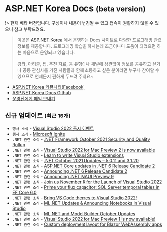 # ASP.NET Korea Docs <small>(beta version)</small>

!> 현재 베타 버전입니다. 구성이나 내용이 변경될 수 있고 접속이 원활하지 않을 수 있으니 참고 부탁드려요.

> 이곳은 [ASP.NET Korea](https://www.facebook.com/groups/AspxKorea/) 에서 운영하는 Docs 사이트로 다양한 프로그래밍 관련 정보를 제공합니다. 프로그래밍 학습을 하시는데 조금이나마 도움이 되었으면 하는 마음으로 운영되고 있습니다.
<br><br>
강좌, 아티클, 팁, 추천 자료, 등 유형이나 채널에 상관없이 정보를 공유하고 싶거나 공통 관심사를 가진 사람들과 함께 소통하고 싶은 분이라면 누구나 참여할 수 있으므로 언제든지 편하게 두드려 주세요~

* [ASP.NET Korea 커뮤니티(Facebook)](http://aspnet.kr)
* [ASP.NET Korea Docs Github](https://github.com/itistnet/AspNetKorea.Docs/)
* [운영진에게 메일 보내기](mailto://itist@live.co.kr)

## 신규 업데이트 <small>(최근 15개)</small>

* `행사 소식` - [Visual Studio 2022 출시 이벤트](https://visualstudio.microsoft.com/ko/launch/?WT.mc_id=DOP-MVP-4027259)
* `행사 소식` - [Microsoft Ignite](https://myignite.microsoft.com/home/?WT.mc_id=DOP-MVP-4027259)
* `.NET 관련 소식` - [.NET Framework October 2021 Security and Quality Rollup](https://devblogs.microsoft.com/dotnet/net-framework-october-2021-security-and-quality-rollup/?WT.mc_id=DOP-MVP-4027259)
* `.NET 관련 소식` - [Visual Studio 2022 for Mac Preview 2 is now available](https://devblogs.microsoft.com/visualstudio/visual-studio-2022-for-mac-preview-2-is-now-available/?WT.mc_id=DOP-MVP-4027259)
* `.NET 관련 소식` - [Learn to write Visual Studio extensions](https://devblogs.microsoft.com/visualstudio/learn-to-write-visual-studio-extensions/?WT.mc_id=DOP-MVP-4027259)
* `.NET 관련 소식` - [.NET October 2021 Updates – 5.0.11 and 3.1.20](https://devblogs.microsoft.com/dotnet/october-2021-updates/?WT.mc_id=DOP-MVP-4027259)
* `.NET 관련 소식` - [ASP.NET Core updates in .NET 6 Release Candidate 2](https://devblogs.microsoft.com/aspnet/asp-net-core-updates-in-net-6-rc-2/?WT.mc_id=DOP-MVP-4027259)
* `.NET 관련 소식` - [Announcing .NET 6 Release Candidate 2](https://devblogs.microsoft.com/dotnet/announcing-net-6-release-candidate-2/?WT.mc_id=DOP-MVP-4027259)
* `.NET 관련 소식` - [Announcing .NET MAUI Preview 9](https://devblogs.microsoft.com/dotnet/announcing-net-maui-preview-9/?WT.mc_id=DOP-MVP-4027259)
* `.NET 관련 소식` - [Join us November 8 for the Launch of Visual Studio 2022](https://devblogs.microsoft.com/visualstudio/join-us-november-8th-for-the-launch-of-visual-studio-2022/?WT.mc_id=DOP-MVP-4027259)
* `.NET 관련 소식` - [Prime your flux capacitor: SQL Server temporal tables in EF Core 6.0](https://devblogs.microsoft.com/dotnet/prime-your-flux-capacitor-sql-server-temporal-tables-in-ef-core-6-0/?WT.mc_id=DOP-MVP-4027259)
* `.NET 관련 소식` - [Bring VS Code themes to Visual Studio 2022!](https://devblogs.microsoft.com/visualstudio/vs-code-themes-in-vs/?WT.mc_id=DOP-MVP-4027259)
* `.NET 관련 소식` - [ML.NET Updates & Announcing Notebooks in Visual Studio](https://devblogs.microsoft.com/dotnet/ml-net-and-model-builder-october-updates/?WT.mc_id=DOP-MVP-4027259)
* `.NET 관련 소식` - [ML.NET and Model Builder October Updates](https://devblogs.microsoft.com/dotnet/ml-net-and-model-builder-october-updates/?WT.mc_id=DOP-MVP-4027259)
* `.NET 관련 소식` - [Visual Studio 2022 for Mac Preview 1 is now available!](https://devblogs.microsoft.com/visualstudio/visual-studio-2022-for-mac-preview-1-is-now-available/?WT.mc_id=DOP-MVP-4027259)
* `.NET 관련 소식` - [Custom deployment layout for Blazor WebAssembly apps](https://devblogs.microsoft.com/dotnet/ml-net-and-model-builder-october-updates/?WT.mc_id=DOP-MVP-4027259)
<!--* `.NET 관련 소식` - [Avoiding Memory Leaks in Visual Studio Editor Extensions](https://devblogs.microsoft.com/visualstudio/avoiding-memory-leaks-in-visual-studio-editor-extensions/?WT.mc_id=DOP-MVP-4027259)
* `.NET 관련 소식` - [Introducing Collection of New Visual Studio Themes!](https://devblogs.microsoft.com/visualstudio/custom-themes/?WT.mc_id=DOP-MVP-4027259)
* `.NET 관련 소식` - [HTTP/3 support in .NET 6](https://devblogs.microsoft.com/dotnet/http-3-support-in-dotnet-6/?WT.mc_id=DOP-MVP-4027259)
* `.NET 관련 소식`- [Discover quick actions for common tasks as you type, with IntelliCode](https://devblogs.microsoft.com/visualstudio/discover-quick-action-intellicode/?WT.mc_id=DOP-MVP-4027259)
* `.NET 관련 소식`- [Visual Studio 2022 Preview 4 is now available!](https://devblogs.microsoft.com/visualstudio/visual-studio-2022-preview-4-is-now-available/?WT.mc_id=DOP-MVP-4027259)
* `.NET 관련 소식`- [ASP.NET Core updates in .NET 6 Release Candidate 1](https://devblogs.microsoft.com/aspnet/asp-net-core-updates-in-net-6-rc-1/?WT.mc_id=DOP-MVP-4027259)
* `.NET 관련 소식`- [Announcing .NET 6 Release Candidate 1](https://devblogs.microsoft.com/dotnet/announcing-net-6-release-candidate-1/?WT.mc_id=DOP-MVP-4027259)
* `.NET 관련 소식`- [.NET September 2021 Updates – 5.0.10 and 3.1.19](https://devblogs.microsoft.com/dotnet/september-2021-updates/?WT.mc_id=DOP-MVP-4027259)
* `.NET 관련 소식`- [Update on .NET Multi-platform App UI (.NET MAUI)](https://devblogs.microsoft.com/dotnet/update-on-dotnet-maui/?WT.mc_id=DOP-MVP-4027259)
* `행사 소식` - [Teams App Development(Teams 기반 어플리케이션 개발) Training](https://mktoevents.com/Microsoft+Event/296277/157-GQE-382)
* `.NET 관련 소식` - [The Future of Visual Studio Extensibility is Here!](https://devblogs.microsoft.com/visualstudio/the-future-of-visual-studio-extensibility-is-here/?WT.mc_id=DOP-MVP-4027259)
* `.NET 관련 소식` - [Taking the EF Core Azure Cosmos DB Provider for a Test Drive](https://devblogs.microsoft.com/dotnet/taking-the-ef-core-azure-cosmos-db-provider-for-a-test-drive/?WT.mc_id=DOP-MVP-4027259)
* `.NET 관련 소식` - [New Improved Attach to Process Dialog Experience](https://devblogs.microsoft.com/visualstudio/new-improved-attach-to-process-dialog-experience/?WT.mc_id=DOP-MVP-4027259)
* `행사 소식` - [Microsoft Security Virtual Training Day: Protect Sensitive Information and Manage Data Risk](https://mktoevents.com/Microsoft+Event/284589/157-GQE-382)
* `.NET 관련 소식` - [File IO improvements in .NET 6](https://devblogs.microsoft.com/dotnet/file-io-improvements-in-dotnet-6/?WT.mc_id=DOP-MVP-4027259)
* `.NET 관련 소식` - [Introducing the .NET MAUI Community Toolkit (Preview)](https://devblogs.microsoft.com/dotnet/introducing-the-net-maui-community-toolkit-preview/?WT.mc_id=DOP-MVP-4027259)
* `.NET 관련 소식` - [Boost your productivity with Productivity Power Tools Extensions in Visual Studio 2022!](https://devblogs.microsoft.com/visualstudio/boost-your-productivity-with-productivity-power-tools-extensions-in-visual-studio-2022/?WT.mc_id=DOP-MVP-4027259)
* `.NET 관련 소식` - [Learn to build applications with F#](https://devblogs.microsoft.com/dotnet/learn-to-build-applications-with-fsharp/?WT.mc_id=DOP-MVP-4027259)
* `.NET 관련 소식` - [Optimizing toolbars for your workflow](https://devblogs.microsoft.com/visualstudio/optimizing-toolbars-for-your-workflow/?WT.mc_id=DOP-MVP-4027259)
* `행사 소식` - [Microsoft Azure Virtual Training Day: Data Fundamentals](https://mktoevents.com/Microsoft+Event/284238/157-GQE-382) <small>(2021.08.26 ~ 27)</small>
* `행사 소식` - [Microsoft Power Platform Virtual Training Day: Fundamentals](https://mktoevents.com/Microsoft+Event/284452/157-GQE-382) <small>(2021.08.24)</small>
* `.NET 관련 소식` - [New .NET 6 APIs driven by the developer community](https://devblogs.microsoft.com/dotnet/new-dotnet-6-apis-driven-by-the-developer-community/?WT.mc_id=DOP-MVP-4027259) <small>(2021.08.23)</small>
* `.NET 관련 소식` - [Understanding the cost of C# delegates](https://devblogs.microsoft.com/dotnet/understanding-the-cost-of-csharp-delegates/?WT.mc_id=DOP-MVP-4027259) <small>(2021.08.18)</small>
* `.NET 관련 소식` - [Revamped Project Properties UI](https://devblogs.microsoft.com/visualstudio/revamped-project-properties-ui/?WT.mc_id=DOP-MVP-4027259) <small>(2021.08.18)</small>
* `.NET 관련 소식` - [Performance Improvements in .NET 6](https://devblogs.microsoft.com/dotnet/performance-improvements-in-net-6/?WT.mc_id=DOP-MVP-4027259) <small>(2021.08.17)</small>
* `.NET 관련 소식` - [Flexible theming capabilities for Visual Studio](https://devblogs.microsoft.com/visualstudio/flexible-theming-visual-studio/?WT.mc_id=DOP-MVP-4027259) <small>(2021.08.17)</small>
* `.NET 관련 소식` - [Improving developer security with Visual Studio 2022](https://devblogs.microsoft.com/visualstudio/improving-developer-security-with-visual-studio-2022/?WT.mc_id=DOP-MVP-4027259) <small>(2021.08.17)</small>
* `.NET 관련 소식` - [.NET Core 2.1 container images will be deleted from Docker Hub](https://devblogs.microsoft.com/dotnet/net-core-2-1-container-images-will-be-deleted-from-docker-hub/?WT.mc_id=DOP-MVP-4027259) <small>(2021.08.16)</small>
* `.NET 관련 소식` - [Introducing DevOps-friendly EF Core Migration Bundles](https://devblogs.microsoft.com/dotnet/introducing-devops-friendly-ef-core-migration-bundles/?WT.mc_id=DOP-MVP-4027259) <small>(2021.08.16)</small>
* `.NET 관련 소식` - [Debugging External Sources with Visual Studio](https://devblogs.microsoft.com/visualstudio/debugging-external-sources-with-visual-studio/?WT.mc_id=DOP-MVP-4027259) <small>(2021.08.16)</small>
* `.NET 관련 소식` - [The New JavaScript/TypeScript Experience in Visual Studio 2022 Preview 3](https://devblogs.microsoft.com/visualstudio/the-new-javascript-typescript-experience-in-vs-2022-preview-3/?WT.mc_id=DOP-MVP-4027259) <small>(2021.08.12)</small>
* `.NET 관련 소식` - [Multi-repo Support in Visual Studio](https://devblogs.microsoft.com/visualstudio/multi-repo-support-in-visual-studio/?WT.mc_id=DOP-MVP-4027259) <small>(2021.08.11)</small>
* `.NET 관련 소식` - [Personalize Your Visual Studio 2022](https://devblogs.microsoft.com/visualstudio/personalize-your-visual-studio-2022/?WT.mc_id=DOP-MVP-4027259) <small>(2021.08.11)</small>
* `.NET 관련 소식` - [ASP.NET Core updates in .NET 6 Preview 7](https://devblogs.microsoft.com/aspnet/asp-net-core-updates-in-net-6-preview-7/?WT.mc_id=DOP-MVP-4027259) <small>(2021.08.10)</small>
* `.NET 관련 소식` - [Announcing .NET MAUI Preview 7](https://devblogs.microsoft.com/dotnet/announcing-net-maui-preview-7/?WT.mc_id=DOP-MVP-4027259) <small>(2021.08.10)</small>
* `.NET 관련 소식` - [Preview Features in .NET 6 – Generic Math](https://devblogs.microsoft.com/dotnet/preview-features-in-net-6-generic-math/?WT.mc_id=DOP-MVP-4027259) <small>(2021.08.10)</small>
* `.NET 관련 소식` - [Announcing .NET 6 Preview 7](https://devblogs.microsoft.com/dotnet/announcing-net-6-preview-7/?WT.mc_id=DOP-MVP-4027259) <small>(2021.08.10)</small>
* `.NET 관련 소식` - [String Interpolation in C# 10 and .NET 6](https://devblogs.microsoft.com/dotnet/string-interpolation-in-c-10-and-net-6/?WT.mc_id=DOP-MVP-4027259) <small>(2021.08.10)</small>
* `.NET 관련 소식` - [Visual Studio 2022 Preview 3 now available!](https://devblogs.microsoft.com/visualstudio/visual-studio-2022-preview-3-now-available/?WT.mc_id=DOP-MVP-4027259) <small>(2021.08.10)</small>
* `.NET 관련 소식` - [Visual Studio 2019 v16.11 is Available Now!](https://devblogs.microsoft.com/visualstudio/visual-studio-16-11/?WT.mc_id=DOP-MVP-4027259) <small>(2021.08.10)</small>
* `.NET 관련 소식` - [.NET August 2021 Updates – 5.0.9, 3.1.18, 2.1.29](https://devblogs.microsoft.com/dotnet/net-august-2021/?WT.mc_id=DOP-MVP-4027259) <small>(2021.08.10)</small>
* `.NET 관련 소식` - [.NET Framework August 2021 Security and Quality Rollup](https://devblogs.microsoft.com/dotnet/net-framework-august-2021-security-and-quality-rollup/?WT.mc_id=DOP-MVP-4027259) <small>(2021.08.10)</small>
* `.NET 관련 소식` - [Speed up your .NET and C++ development with Hot Reload in Visual Studio 2022](https://devblogs.microsoft.com/visualstudio/speed-up-your-dotnet-and-cplusplus-development-with-hot-reload-in-visual-studio-2022/?WT.mc_id=DOP-MVP-4027259) <small>(2021.07.29)</small>
* `.NET 관련 소식` - [.NET Framework July 2021 Cumulative Update Preview](https://devblogs.microsoft.com/dotnet/net-framework-july-2021-cumulative-update-preview/?WT.mc_id=DOP-MVP-4027259) <small>(2021.07.29)</small>
* `.NET 관련 소식` - [Conversation about the .NET open source project](https://devblogs.microsoft.com/dotnet/conversation-about-the-net-open-source-project/?WT.mc_id=DOP-MVP-4027259) <small>(2021.07.28)</small>
* `.NET 관련 소식` - [Tune in July 29 for .NET Conf: Focus on F#](https://devblogs.microsoft.com/dotnet/tune-in-july-29-for-net-conf-focus-on-f/?WT.mc_id=DOP-MVP-4027259) <small>(2021.07.26)</small>
* `.NET 관련 소식` - [Try the new System.Text.Json source generator](https://devblogs.microsoft.com/dotnet/try-the-new-system-text-json-source-generator/?WT.mc_id=DOP-MVP-4027259) <small>(2021.07.22)</small>
* `.NET 관련 소식` - [Join the Visual Studio 2022 for Mac Private Preview](https://devblogs.microsoft.com/visualstudio/join-the-visual-studio-2022-for-mac-private-preview/?WT.mc_id=DOP-MVP-4027259) <small>(2021.07.21)</small>
* `.NET 관련 소식` - [Design your Web Forms apps with Web Live Preview in Visual Studio 2022](https://devblogs.microsoft.com/visualstudio/design-your-web-forms-apps-with-web-live-preview-in-visual-studio-2022/?WT.mc_id=DOP-MVP-4027259) <small>(2021.07.16)</small>
* `.NET 관련 소식` - [Visual Studio 2022 Preview 2 is out!](https://devblogs.microsoft.com/visualstudio/visual-studio-2022-preview-2-is-out/?WT.mc_id=DOP-MVP-4027259) <small>(2021.07.14)</small>
* `.NET 관련 소식` - [.NET Framework July 2021 Security and Quality Rollup](https://devblogs.microsoft.com/dotnet/net-framework-july-2021-security-and-quality-rollup/?WT.mc_id=DOP-MVP-4027259) <small>(2021.07.14)</small>
* `.NET 관련 소식` - [Announcing Entity Framework Core 6.0 Preview 6: Configure Conventions](https://devblogs.microsoft.com/dotnet/announcing-entity-framework-core-6-0-preview-6-configure-conventions/?WT.mc_id=DOP-MVP-4027259) <small>(2021.07.14)</small>
* `.NET 관련 소식` - [ASP.NET Core updates in .NET 6 Preview 6](https://devblogs.microsoft.com/aspnet/asp-net-core-updates-in-net-6-preview-6/?WT.mc_id=DOP-MVP-4027259) <small>(2021.07.14)</small>
* `.NET 관련 소식` - [Announcing .NET 6 Preview 6](https://devblogs.microsoft.com/dotnet/announcing-net-6-preview-6/?WT.mc_id=DOP-MVP-4027259) <small>(2021.07.14)</small>
* `.NET 관련 소식` - [Announcing .NET MAUI Preview 6](https://devblogs.microsoft.com/dotnet/announcing-net-maui-preview-6/?WT.mc_id=DOP-MVP-4027259) <small>(2021.07.14)</small>
* `.NET 관련 소식` - [.NET July 2021 Updates – 5.0.8 and 3.1.17](https://devblogs.microsoft.com/dotnet/net-july-2021/?WT.mc_id=DOP-MVP-4027259) <small>(2021.07.13)</small>
* `.NET 관련 소식` - [.NET Framework June 2021 Cumulative Update Preview](https://devblogs.microsoft.com/dotnet/net-framework-june-2021-cumulative-update-preview-2/?WT.mc_id=DOP-MVP-4027259) <small>(2021.06.24)</small>
* `.NET 관련 소식` - [What’s new in Windows Forms in .NET 6.0 Preview 5](https://devblogs.microsoft.com/dotnet/whats-new-in-windows-forms-in-net-6-0-preview-5/?WT.mc_id=DOP-MVP-4027259) <small>(2021.06.23)</small>
* `행사 소식` - [Microsoft Azure Virtual Training Day: Fundamentals](https://mktoevents.com/Microsoft+Event/282367/157-GQE-382) <small>(2021.07.08 ~ 09)</small>
* `.NET 관련 소식` - [ML.NET June Updates](https://devblogs.microsoft.com/dotnet/ml-net-june-updates-model-builder/?WT.mc_id=DOP-MVP-4027259) <small>(2021.06.17)</small>
* `.NET 관련 소식` - [Visual Studio 2022 Preview 1 now available!](https://devblogs.microsoft.com/visualstudio/visual-studio-2022-preview-1-now-available/?WT.mc_id=DOP-MVP-4027259) <small>(2021.06.17)</small>
* `.NET 관련 소식` - [Type less, code more with IntelliCode completions](https://devblogs.microsoft.com/visualstudio/type-less-code-more-with-intellicode-completions/?WT.mc_id=DOP-MVP-4027259) <small>(2021.06.17)</small>
* `.NET 관련 소식` - [Announcing .NET MAUI Preview 5](https://devblogs.microsoft.com/dotnet/announcing-net-maui-preview-5/?WT.mc_id=DOP-MVP-4027259) <small>(2021.06.22)</small>
* `.NET 관련 소식` - [Announcing Entity Framework Core 6.0 Preview 5: Compiled Models](https://devblogs.microsoft.com/dotnet/announcing-entity-framework-core-6-0-preview-5-compiled-models/?WT.mc_id=DOP-MVP-4027259) <small>(2021.06.17)</small>
* `.NET 관련 소식` - [ASP.NET Core updates in .NET 6 Preview 5](https://devblogs.microsoft.com/aspnet/asp-net-core-updates-in-net-6-preview-5/?WT.mc_id=DOP-MVP-4027259) <small>(2021.06.17)</small>
* `.NET 관련 소식` - [Announcing .NET 6 Preview 5](https://devblogs.microsoft.com/dotnet/announcing-net-6-preview-5/?WT.mc_id=DOP-MVP-4027259) <small>(2021.06.17)</small>
* `.NET 관련 소식` - [Conversation about networking](https://devblogs.microsoft.com/dotnet/conversation-about-networking/?WT.mc_id=DOP-MVP-4027259?WT.mc_id=DOP-MVP-4027259) <small>(2021.06.16)</small>
* `.NET 관련 소식` - [Visual Studio 2019 16.11 Preview 2](https://devblogs.microsoft.com/visualstudio/visual-studio-2019-16-11-preview-2/?WT.mc_id=DOP-MVP-4027259) <small>(2021.06.15)</small>
* `.NET 관련 소식` - [.NET Framework June 2021 Cumulative Update Preview](https://devblogs.microsoft.com/dotnet/net-framework-june-2021-cumulative-update-preview/?WT.mc_id=DOP-MVP-4027259) <small>(2021.06.15)</small>
* `.NET 관련 소식` - [Migration of Bing’s Workflow Engine to .NET 5](https://devblogs.microsoft.com/dotnet/migration-of-bings-workflow-engine-to-net-5/?WT.mc_id=DOP-MVP-4027259) <small>(2021.06.15)</small>
* `.NET 관련 소식` - [Conversation about diagnostics](https://devblogs.microsoft.com/dotnet/conversation-about-diagnostics/?WT.mc_id=DOP-MVP-4027259) <small>(2021.06.14)</small>
* `.NET 관련 소식` - [.NET Framework June 2021 Security and Quality Rollup Updates](https://devblogs.microsoft.com/dotnet/net-framework-june-2021-security-and-quality-rollup-updates/?WT.mc_id=DOP-MVP-4027259) <small>(2021.06.08)</small>
* `.NET 관련 소식` - [.NET June 2021 Updates – 5.0.7 and 3.1.16](https://devblogs.microsoft.com/dotnet/net-june-2021/?WT.mc_id=DOP-MVP-4027259) <small>(2021.06.08)</small>
* `.NET 관련 소식` - [Conversation about containers](https://devblogs.microsoft.com/dotnet/conversation-about-containers/?WT.mc_id=DOP-MVP-4027259)
* `.NET 관련 소식` - [Date, Time, and Time Zone Enhancements in .NET 6](https://devblogs.microsoft.com/dotnet/date-time-and-time-zone-enhancements-in-net-6/?WT.mc_id=DOP-MVP-4027259)
* `.NET 관련 소식` - [Learn What’s New in .NET Productivity](https://devblogs.microsoft.com/visualstudio/learn-whats-new-in-net-productivity/?WT.mc_id=DOP-MVP-4027259)
* `.NET 관련 소식` - [Build apps for Microsoft Teams with .NET](https://devblogs.microsoft.com/visualstudio/build-apps-for-microsoft-teams-with-net/?WT.mc_id=DOP-MVP-4027259)
* `.NET 관련 소식` - [Conversation about the .NET type system](https://devblogs.microsoft.com/dotnet/conversation-about-the-net-type-system/?WT.mc_id=DOP-MVP-4027259)
* `.NET 관련 소식` - [Visual Studio 2019 for Mac version 8.10 is now available](https://devblogs.microsoft.com/visualstudio/visual-studio-2019-for-mac-version-8-10-is-now-available/?WT.mc_id=DOP-MVP-4027259)
* `.NET 관련 소식` - [Announcing Visual Studio Code extension for Tye](https://devblogs.microsoft.com/dotnet/announcing-visual-studio-code-extension-for-tye/?WT.mc_id=DOP-MVP-4027259)
* `.NET 관련 소식` - [Conversation about .NET interop](https://devblogs.microsoft.com/dotnet/conversation-about-net-interop/?WT.mc_id=DOP-MVP-4027259)
* `.NET 관련 소식` - [F# and F# tools update for Visual Studio 16.10](https://devblogs.microsoft.com/dotnet/f-and-f-tools-update-for-visual-studio-16-10/?WT.mc_id=DOP-MVP-4027259)
* `.NET 관련 소식` - [Building Contextual Experiences w/ Blazor](https://devblogs.microsoft.com/aspnet/building-contextual-experiences-w-blazor/?WT.mc_id=DOP-MVP-4027259)
* `행사 소식` - [MVP Microsoft Build Watch Party(ASP.NET Korea)](https://bit.ly/3goieZt)
* `.NET 관련 소식` - [F# and F# tools update for Visual Studio 16.10](https://devblogs.microsoft.com/dotnet/f-and-f-tools-update-for-visual-studio-16-10/?WT.mc_id=DOP-MVP-4027259)
* `.NET 관련 소식` - [.NET Framework May 2021 Cumulative Update Preview for Windows 10, versions 2004, 20H2, 21H1](https://devblogs.microsoft.com/dotnet/net-framework-may-2021-cumulative-update-preview-for-windows-10-versions-2004-20h2-21h1/?WT.mc_id=DOP-MVP-4027259)
* `.NET 관련 소식` - [Announcing Entity Framework Core 6.0 Preview 4: Performance Edition](https://devblogs.microsoft.com/dotnet/announcing-entity-framework-core-6-0-preview-4-performance-edition/?WT.mc_id=DOP-MVP-4027259)
* `.NET 관련 소식` - [Introducing the .NET Hot Reload experience for editing code at runtime](https://devblogs.microsoft.com/dotnet/introducing-net-hot-reload/?WT.mc_id=DOP-MVP-4027259)
* `.NET 관련 소식` - [Announcing .NET MAUI Preview 4](https://devblogs.microsoft.com/dotnet/announcing-net-maui-preview-4/?WT.mc_id=DOP-MVP-4027259)
* `.NET 관련 소식` - [ASP.NET Core updates in .NET 6 Preview 4](https://devblogs.microsoft.com/aspnet/asp-net-core-updates-in-net-6-preview-4/?WT.mc_id=DOP-MVP-4027259)
* `.NET 관련 소식` - [Announcing .NET 6 Preview 4](https://devblogs.microsoft.com/dotnet/announcing-net-6-preview-4/?WT.mc_id=DOP-MVP-4027259)
* `.NET 관련 소식` - [Visual Studio 2019 v16.10 and v16.11 Preview 1 are Available Today!](https://devblogs.microsoft.com/visualstudio/visual-studio-2019-v16-10-and-v16-11-preview-1-are-available-today/?WT.mc_id=DOP-MVP-4027259)
* `.NET 관련 소식` - [.NET Framework May 2021 Cumulative Update Preview](https://devblogs.microsoft.com/dotnet/net-framework-may-2021-cumulative-update-preview/?WT.mc_id=DOP-MVP-4027259)
* `.NET 관련 소식` - [Developing on a M1 Mac with Visual Studio for Mac](https://devblogs.microsoft.com/visualstudio/developing-on-a-m1-mac-with-visual-studio-for-mac/?WT.mc_id=DOP-MVP-4027259)
* `.NET 관련 소식` - [.NET Framework May 2021 Security and Quality Rollup Updates](https://devblogs.microsoft.com/dotnet/net-framework-may-2021-security-and-quality-rollup-updates/?WT.mc_id=DOP-MVP-4027259)
* `.NET 관련 소식` - [.NET May 2021 Updates – 5.0.6, 3.1.15, 2.1.28](https://devblogs.microsoft.com/dotnet/net-may-2021/?WT.mc_id=DOP-MVP-4027259)
* `.NET 관련 소식` - [Develop production-scale modern web apps quickly with Azure Static Web Apps](https://azure.microsoft.com/ko-kr/blog/develop-production-scale-modern-web-apps-quickly-with-azure-static-web-apps/?WT.mc_id=AZ-MVP-4027259)
* `e-Book` - [Fusion development approach to building apps using Power Apps](https://docs.microsoft.com/ko-kr/powerapps/guidance/fusion-dev-ebook/?WT.mc_id=DOP-MVP-4027259)
* `.NET 관련 소식` - [Put a DPAD on that GC!](https://devblogs.microsoft.com/dotnet/put-a-dpad-on-that-gc/?WT.mc_id=DOP-MVP-4027259)
* `.NET 관련 소식` - [ASP.NET Core 6 and Authentication Servers](https://devblogs.microsoft.com/aspnet/asp-net-core-6-and-authentication-servers/?WT.mc_id=DOP-MVP-4027259)
* `행사 소식` - [Blazor Day 2021](https://blazorday.net/)
* `.NET 관련 소식` - [.NET Framework 4.5.2, 4.6, 4.6.1 will reach End of Support on April 26, 2022](https://devblogs.microsoft.com/dotnet/net-framework-4-5-2-4-6-4-6-1-will-reach-end-of-support-on-april-26-2022/?WT.mc_id=DOP-MVP-4027259)
* `행사 소식` - [Microsoft Build 2021](https://register.build.microsoft.com/)
* `.NET 관련 소식` - [Conversation about crossgen2](https://devblogs.microsoft.com/dotnet/conversation-about-crossgen2/?WT.mc_id=DOP-MVP-4027259)
* `.NET 관련 소식` - [What’s new in dotnet monitor](https://devblogs.microsoft.com/dotnet/whats-new-in-dotnet-monitor/?WT.mc_id=DOP-MVP-4027259)
* `행사 소식` - [Global Azure 2021 Korea](https://github.com/krazure/ga2021kr)
* `.NET 관련 소식` - [Visual Studio 2022](https://devblogs.microsoft.com/visualstudio/visual-studio-2022/?WT.mc_id=DOP-MVP-4027259)
* `.NET 관련 소식` - [Show dotnet: Build your own unit test platform? The true story of .NET nanoFramework](https://devblogs.microsoft.com/dotnet/show-dotnet-build-your-own-unit-test-platform-the-true-story-of-net-nanoframework/?WT.mc_id=DOP-MVP-4027259)
* `.NET 관련 소식` - [Show dotnet: Animating 40 LEDs with charlieplexing](https://devblogs.microsoft.com/dotnet/show-dotnet-animating-40-leds-with-charlieplexing/?WT.mc_id=DOP-MVP-4027259)
* `.NET 관련 소식` - [Announcing .NET Multi-platform App UI Preview 3](https://devblogs.microsoft.com/dotnet/announcing-net-multi-platform-app-ui-preview-3?WT.mc_id=DOP-MVP-4027259)
* `.NET 관련 소식` - [ASP.NET Core updates in .NET 6 Preview 3](https://devblogs.microsoft.com/dotnet/announcing-net-6-preview-3/?WT.mc_id=DOP-MVP-4027259)
* `.NET 관련 소식` - [Announcing .NET 6 Preview 3](https://devblogs.microsoft.com/dotnet/announcing-net-6-preview-3/?WT.mc_id=DOP-MVP-4027259)
* `.NET 관련 소식` - [Your Top .NET Microservices Questions Answered](https://devblogs.microsoft.com/aspnet/your-top-dotnet-microservices-questions-answered/?WT.mc_id=DOP-MVP-4027259)
* `.NET 관련 소식` - [.NET April 2021 Updates – .NET 5.0.5, .NET Core 3.1.14, .NET Core 2.1.27](https://devblogs.microsoft.com/dotnet/net-april-2021-updates/?WT.mc_id=DOP-MVP-4027259)
* `행사 소식` - [NDC-Nexon Developers Conference 21](https://ndc.nexon.com/)
* `행사 소식` - [Microsoft Azure Virtual Training Day: Fundamentals](https://mktoevents.com/Microsoft+Event/254750/157-GQE-382)
* `행사 소식` - [Google I/O 2021](https://events.google.com/io)
* `행사 소식` - [Microsoft Azure Virtual Training Day: Fundamentals](https://mktoevents.com/Microsoft+Event/255685/157-GQE-382)
* `행사 소식` - [AWS Summit Online Korea 2021](https://aws.amazon.com/ko/events/summits/online/korea/)
* `행사 소식` - [Azure Everywhere](https://aka.ms/Azure2021)
* `.NET 관련 소식` - [Announcing Open Source C# standardization](https://devblogs.microsoft.com/dotnet/announcing-open-source-c-standardization-standards/?WT.mc_id=DOP-MVP-4027259)
* `행사 소식` - [.NET Conf Mini 21.04](https://dotnetconf.kr/mini/2104)
* `.NET 관련 소식` - [Monitoring and Observability in Cloud-Native ASP.NET Core apps](https://devblogs.microsoft.com/aspnet/monitoring-and-observability-in-cloud-native-asp-net-core-apps/?WT.mc_id=DOP-MVP-4027259)
* `.NET 관련 소식` - [Loop alignment in .NET 6](https://devblogs.microsoft.com/dotnet/loop-alignment-in-net-6/?WT.mc_id=DOP-MVP-4027259)
* `행사 소식` - [Microsoft Power Platform Virtual Training Day: Fundamentals](https://mktoevents.com/Microsoft+Event/249033/157-GQE-382)
* `.NET 관련 소식` - [Cloud-Native learning resources for .NET developers](https://devblogs.microsoft.com/dotnet/cloud-native-learning-resources-for-net-developers/?WT.mc_id=DOP-MVP-4027259)
* `.NET 관련 소식` - [OpenTelemetry .NET reaches v1.0](https://devblogs.microsoft.com/dotnet/opentelemetry-net-reaches-v1-0/?WT.mc_id=DOP-MVP-4027259)
* `e-Book` - [Architect Modern Web Applications with ASP.NET Core and Azure](https://docs.microsoft.com/ko-kr/dotnet/architecture/modern-web-apps-azure/?WT.mc_id=DOP-MVP-4027259)
* `e-Book` - [ASP.NET Core gRPC for WCF Developers](https://docs.microsoft.com/ko-kr/dotnet/architecture/grpc-for-wcf-developers/?WT.mc_id=dotnet-17847-nanil/?WT.mc_id=DOP-MVP-4027259)
* `행사 소식` - [Microsoft Open Azure Day](https://info.microsoft.com/AP-AzureMig-CATALOG-FY21-03Mar-30-MicrosoftOpenAzureDay-SRDEM63396_CatalogDisplayPage.html)
* `e-Book` - [Modernize existing .NET applications with Azure cloud and Windows Containers](https://docs.microsoft.com/ko-kr/dotnet/architecture/modernize-with-azure-containers/?WT.mc_id=AZ-MVP-4027259)
* `e-Book` - [Architecting Cloud Native .NET Applications for Azure](https://docs.microsoft.com/ko-kr/dotnet/architecture/cloud-native/?WT.mc_id=AZ-MVP-4027259)
* `.NET 관련 소식` - [The path to .NET 5 and Blazor WebAssembly with some fun sprinkled in](https://devblogs.microsoft.com/dotnet/the-path-to-net-5-and-blazor-webassembly-with-some-fun-sprinkled-in/?WT.mc_id=DOP-MVP-4027259)
* `.NET 관련 소식` - [ML.NET and Model Builder March Updates](https://devblogs.microsoft.com/dotnet/ml-net-and-model-builder-march-updates/?WT.mc_id=DOP-MVP-4027259)
* `행사 소식` - [Microsoft Azure Virtual Training Day : GitHub의 DevOps](https://mktoevents.com/Microsoft+Event/240740/157-GQE-382) -->